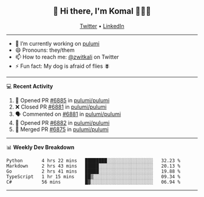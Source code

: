 <h2 align="center"> 👋 Hi there, I'm Komal 🧑🏾‍💻 </h2>
<p align="center">
    <a href="https://twitter.com/zwitkali">Twitter</a> •
    <a href="https://www.linkedin.com/in/komal-ali/">LinkedIn</a>
</p>

--------

- 🔭 I’m currently working on [pulumi](https://github.com/pulumi/pulumi)
- 😄 Pronouns: they/them
- 📫 How to reach me: [@zwitkali](https://twitter.com/zwitkali) on Twitter
- ⚡ Fun fact: My dog is afraid of flies 🪰

--------
💻 **Recent Activity**

<!--START_SECTION:activity-->
1. 💪 Opened PR [#6885](https://github.com/pulumi/pulumi/pull/6885) in [pulumi/pulumi](https://github.com/pulumi/pulumi)
2. ❌ Closed PR [#6881](https://github.com/pulumi/pulumi/pull/6881) in [pulumi/pulumi](https://github.com/pulumi/pulumi)
3. 🗣 Commented on [#6881](https://github.com/pulumi/pulumi/issues/6881) in [pulumi/pulumi](https://github.com/pulumi/pulumi)
4. 💪 Opened PR [#6882](https://github.com/pulumi/pulumi/pull/6882) in [pulumi/pulumi](https://github.com/pulumi/pulumi)
5. 🎉 Merged PR [#6875](https://github.com/pulumi/pulumi/pull/6875) in [pulumi/pulumi](https://github.com/pulumi/pulumi)
<!--END_SECTION:activity-->

--------

📊 **Weekly Dev Breakdown**
<!--START_SECTION:waka-->
```text
Python       4 hrs 22 mins   ████████░░░░░░░░░░░░░░░░░   32.23 % 
Markdown     2 hrs 43 mins   █████░░░░░░░░░░░░░░░░░░░░   20.13 % 
Go           2 hrs 41 mins   █████░░░░░░░░░░░░░░░░░░░░   19.88 % 
TypeScript   1 hr 15 mins    ██▒░░░░░░░░░░░░░░░░░░░░░░   09.34 % 
C#           56 mins         █▓░░░░░░░░░░░░░░░░░░░░░░░   06.94 % 
```
<!--END_SECTION:waka-->

--------